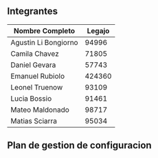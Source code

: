 
## Integrantes

| Nombre Completo      | Legajo |
| -------------------- | ------ |
| Agustin Li Bongiorno | 94996  |
| Camila Chavez        | 71805  |
| Daniel Gevara        | 57743  |
| Emanuel Rubiolo      | 424360 |
| Leonel Truenow       | 93109  |
| Lucia Bossio         | 91461  |
| Mateo Maldonado      | 98717  |
| Matias Sciarra       | 95034  |

## Plan de gestion de configuracion
